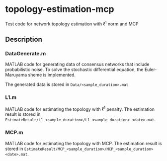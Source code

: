 # topology-estimation-mcp
Test code for network topology estimation with $`\ell^1`$ norm and MCP

## Description
### DataGenerate.m
MATLAB code for generating data of consensus networks that include probabilistic noise.
To solve the stochastic differential equation, the Euler-Maruyama sheme is implemented.

The generated data is stored in `Data/<sample_duration>.mat`

### L1.m
MATLAB code for estimating the topology with $`\ell^1`$ penalty.
The estimation result is stored in `EstimateResult/L1_<sample_duration>/L1_<sample_duration> <date>.mat`.

### MCP.m
MATLAB code for estimating the topology with MCP.
The estimation result is stored in `EstimateResult/MCP_<sample_duration>/MCP_<sample_duration> <date>.mat`.
